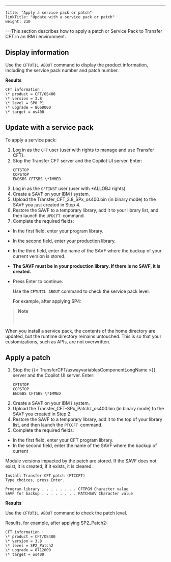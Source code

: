 ---
    title: "Apply a service pack or patch"
    linkTitle: "Update with a service pack or patch"
    weight: 210
---This section describes how to apply a patch or Service Pack to Transfer CFT in an IBM i environment.

## Display information

Use the `CFTUTIL ABOUT` command to display the product information, including the service pack number and patch number.

******Results******

```
CFT information :
\* product = CFT/OS400
\* version = 3.8
\* level = SP0_P1
\* upgrade = 8668000
\* target = os400
```

## Update with a service pack

To apply a service pack:

1. Log in as the `CFT` user (user with rights to manage and use Transfer CFT).
1. Stop the Transfer CFT server and the Copilot UI server. Enter:  
    ```
    CFTSTOP
    COPSTOP
    ENDSBS CFTSBS \*IMMED
    ```
1. Log in as the `CFTINST` user (user with \*ALLOBJ rights).
1. Create a SAVF on your IBM i system.
1. Upload the Transfer_CFT_3.8_SPx_os400.bin (in binary mode) to the SAVF you just created in Step 4.
1. Restore the SAVF to a temporary library, add it to your library list, and then launch the `UPDCFT `command.
1. Complete the required fields:

- In the first field, enter your program library.

- In the second field, enter your production library.

- In the third field, enter the name of the SAVF where the backup of your current version is stored.

- **The SAVF must be in your production library. If there is no SAVF, it is created.**

- Press Enter to continue.

    Use the `CFTUTIL ABOUT` command to check the service pack level.

    For example, after applying SP4:

> **Note**
>
>  

When you install a service pack, the contents of the home directory are updated, but the runtime directory remains untouched. This is so that your customizations, such as APIs, are not overwritten.

## Apply a patch

1. Stop the {{< TransferCFT/axwayvariablesComponentLongName >}} server and the Copilot UI server. Enter:  
    ```
    CFTSTOP
    COPSTOP
    ENDSBS CFTSBS \*IMMED
    ```
1. Create a SAVF on your IBM i system.
1. Upload the Transfer_CFT-SPx_Patchz_os400.bin (in binary mode) to the SAVF you created in Step 2.
1. Restore the SAVF to a temporary library, add it to the top of your library list, and then launch the `PTCCFT `command.
1. Complete the required fields:

- In the first field, enter your CFT program library.
- In the second field, enter the name of the SAVF where the backup of current

Module versions impacted by the patch are stored. If the SAVF does not exist, it is created; if it exists, it is cleared.

```
Install Transfer CFT patch (PTCCFT)
Type choices, press Enter.
 
Program library . . . . . . . . CFTPGM Character value
SAVF for backup . . . . . . . . PATCHSAV Character value
```

**Results**

Use the `CFTUTIL ABOUT` command to check the patch level.

Results, for example, after applying SP2_Patch2:

```
CFT information :
\* product = CFT/OS400
\* version = 3.8
\* level = SP2_Patch2
\* upgrade = 8712000
\* target = os400
```
